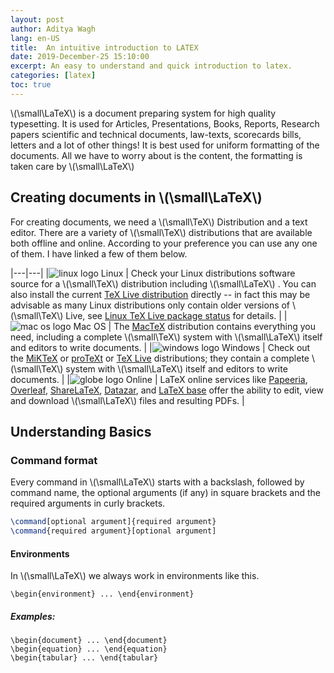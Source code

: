 ```yaml
---
layout: post
author: Aditya Wagh
lang: en-US
title:  An intuitive introduction to LATEX  
date: 2019-December-25 15:10:00
excerpt: An easy to understand and quick introduction to latex.
categories: [latex]
toc: true
---
```


 \\(\small\LaTeX\\) is a document preparing system for high quality typesetting. It is used for Articles, Presentations, Books, Reports, Research papers scientific and technical documents, law-texts, scorecards bills, letters and a lot of other things! It is best used for uniform formatting of the documents. All we have to worry about is the content, the formatting is taken care by  \\(\small\LaTeX\\)

## Creating documents in  \\(\small\LaTeX\\)

For creating  documents, we need a  \\(\small\TeX\\) Distribution and a text editor. There are a variety of \\(\small\TeX\\) distributions that are available both offline and online. According to your preference you can use any one of them. I have linked a few of them below.

|---|---|
|![linux logo](https://img.icons8.com/color/48/000000/linux.png) Linux   |  Check your Linux distributions software source for a \\(\small\TeX\\) distribution including  \\(\small\LaTeX\\) . You can also install the current [TeX Live distribution](https://www.tug.org/texlive) directly -- in fact this may be advisable as many Linux distributions only contain older versions of \\(\small\TeX\\) Live, see [Linux TeX Live package status](https://repology.org/metapackage/texlive/versions) for details.  |
|![mac os logo](https://img.icons8.com/color/48/000000/mac-logo.png) Mac OS  | The [MacTeX](http://www.tug.org/mactex/) distribution contains everything you need, including a complete \\(\small\TeX\\) system with  \\(\small\LaTeX\\) itself and editors to write documents.  |
|![windows logo](https://img.icons8.com/color/48/000000/windows-10.png) Windows  | Check out the [MiKTeX](http://miktex.org/) or [proTeXt](http://www.tug.org/protext/) or [TeX Live](http://www.tug.org/texlive) distributions; they contain a complete \\(\small\TeX\\) system with  \\(\small\LaTeX\\) itself and editors to write documents.  |
|![globe logo](https://img.icons8.com/color/48/000000/globe--v1.png) Online  |  LaTeX online services like [Papeeria](http://papeeria.com/), [Overleaf](https://www.overleaf.com/), [ShareLaTeX](https://www.sharelatex.com/), [Datazar](https://www.datazar.com/), and [LaTeX base](https://latexbase.com/) offer the ability to edit, view and download  \\(\small\LaTeX\\) files and resulting PDFs. |

## Understanding Basics
  
### Command format

Every command in  \\(\small\LaTeX\\)  starts with a backslash, followed by command name, the optional arguments (if any) in square brackets and the required arguments in curly brackets.  

```latex
\command[optional argument]{required argument}
\command{required argument}[optional argument]
```

#### Environments

In \\(\small\LaTeX\\)  we always work in environments like this.

```
\begin{environment} ... \end{environment}
```

##### Examples:
```
\begin{document} ... \end{document}  
\begin{equation} ... \end{equation}
\begin{tabular} ... \end{tabular}
```


